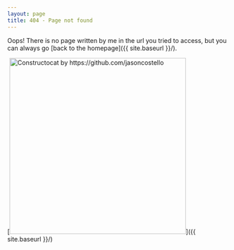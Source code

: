 ```yaml
---
layout: page
title: 404 - Page not found
---
```


Oops! There is no page written by me in the url you tried to access, but you can always go [back to the homepage]({{ site.baseurl }}/).

[<img src="{{ site.baseurl }}/images/404.jpg" alt="Constructocat by https://github.com/jasoncostello" style="width: 400px;"/>]({{ site.baseurl }}/)